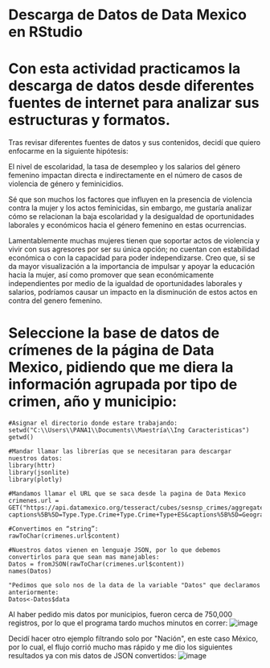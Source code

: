 # Descarga de Datos de Data Mexico en RStudio
# Con esta actividad practicamos la descarga de datos desde diferentes fuentes de internet para analizar sus estructuras y formatos.

Tras revisar diferentes fuentes de datos y sus contenidos, decidí que quiero enfocarme en la siguiente hipótesis:

El nivel de escolaridad, la tasa de desempleo y los salarios del género femenino impactan directa e indirectamente en el número de casos de violencia de género y feminicidios. 

Sé que son muchos los factores que influyen en la presencia de violencia contra la mujer y los actos feminicidas, sin embargo, me gustaría analizar cómo se relacionan la baja escolaridad y la desigualdad de oportunidades laborales y económicos hacia el género femenino en estas ocurrencias. 

Lamentablemente muchas mujeres tienen que soportar actos de violencia y vivir con sus agresores por ser su única opción; no cuentan con estabilidad económica o con la capacidad para poder independizarse. Creo que, si se da mayor visualización a la importancia de impulsar y apoyar la educación hacia la mujer, así como promover que sean económicamente independientes por medio de la igualdad de oportunidades laborales y salarios, podríamos causar un impacto en la disminución de estos actos en contra del genero femenino. 

# Seleccione la base de datos de crímenes de la página de Data Mexico, pidiendo que me diera la información agrupada por tipo de crimen, año y municipio:
```{r}
#Asignar el directorio donde estare trabajando:
setwd("C:\\Users\\PANA1\\Documents\\Maestría\\Ing Caracteristicas")
getwd()
```

```{r}
#Mandar llamar las librerías que se necesitaran para descargar nuestros datos:
library(httr)
library(jsonlite)
library(plotly)

```

```{r}
#Mandamos llamar el URL que se saca desde la pagina de Data Mexico 
crimenes.url = GET("https://api.datamexico.org/tesseract/cubes/sesnsp_crimes/aggregate.jsonrecords?captions%5B%5D=Type.Type.Crime+Type.Crime+Type+ES&captions%5B%5D=Geography.Geography.Municipality.Municipality+ES&drilldowns%5B%5D=Type.Type.Crime+Type&drilldowns%5B%5D=Date.Date.Year&drilldowns%5B%5D=Geography.Geography.Municipality&measures%5B%5D=Value&parents=false&sparse=false")

#Convertimos en “string”:
rawToChar(crimenes.url$content)

#Nuestros datos vienen en lenguaje JSON, por lo que debemos convertirlos para que sean mas manejables:
Datos = fromJSON(rawToChar(crimenes.url$content))
names(Datos)

"Pedimos que solo nos de la data de la variable "Datos" que declaramos anteriormente:
Datos<-Datos$data

```


Al haber pedido mis datos por municipios, fueron cerca de 750,000 registros, por lo que el programa tardo muchos minutos en correr:
![image](https://user-images.githubusercontent.com/111605081/186813470-7d851a5b-6173-4b29-b85f-d836ddc33438.png)

Decidí hacer otro ejemplo filtrando solo por "Nación", en este caso México, por lo cual, el flujo corrió mucho mas rápido y me dio los siguientes resultados ya con mis datos de JSON convertidos:
![image](https://user-images.githubusercontent.com/111605081/186818203-da8dfb74-73e3-4b5a-91c9-4cb5f904d53d.png)

